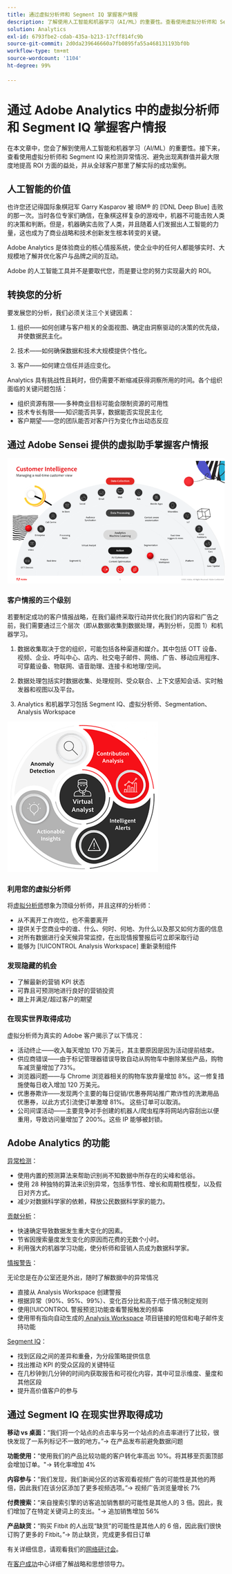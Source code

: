 ```yaml
---
title: 通过虚拟分析师和 Segment IQ 掌握客户情报
description: 了解使用人工智能和机器学习（AI/ML）的重要性。查看使用虚拟分析师和 Segment IQ 来检测异常情况、避免出现离群值并最大限度地提高 ROI 方面的益处，并从全球客户那里了解实际的成功案例。
solution: Analytics
exl-id: 6793fbe2-cdab-435a-b213-17cff814fc9b
source-git-commit: 2d0da239646660a7fb0895fa55a468131193bf0b
workflow-type: tm+mt
source-wordcount: '1104'
ht-degree: 99%

---
```


# 通过 Adobe Analytics 中的虚拟分析师和 Segment IQ 掌握客户情报

在本文章中，您会了解到使用人工智能和机器学习（AI/ML）的重要性。接下来，查看使用虚拟分析师和 Segment IQ 来检测异常情况、避免出现离群值并最大限度地提高 ROI 方面的益处，并从全球客户那里了解实际的成功案例。

## 人工智能的价值

也许您还记得国际象棋冠军 Garry Kasparov 被 IBM® 的 [!DNL Deep Blue] 击败的那一次。当时各位专家们确信，在象棋这样复杂的游戏中，机器不可能击败人类的决策和判断。但是，机器确实击败了人类，并且随着人们发掘出人工智能的力量，这也成为了商业战略和技术创新发生根本转变的关键。

Adobe Analytics 是体验商业的核心情报系统，使企业中的任何人都能够实时、大规模地了解并优化客户与品牌之间的互动。

Adobe 的人工智能工具并不是要取代您，而是要让您的努力实现最大的 ROI。

## 转换您的分析

要发展您的分析，我们必须关注三个关键因素：

1. 组织——如何创建与客户相关的全面视图、确定由洞察驱动的决策的优先级，并使数据民主化。

1. 技术——如何确保数据和技术大规模提供个性化。

1. 客户——如何建立信任并适应变化。

Analytics 具有挑战性且耗时，但仍需要不断缩减获得洞察所用的时间。各个组织面临的关键问题包括：

* 组织资源有限——多种商业目标可能会限制资源的可用性
* 技术专长有限——知识能否共享，数据能否实现民主化
* 客户期望——您的团队能否对客户行为变化作出动态反应

## 通过 Adobe Sensei 提供的虚拟助手掌握客户情报

![客户情报](assets/customer-intelligence.png)

### 客户情报的三个级别

若要制定成功的客户情报战略，在我们最终采取行动并优化我们的内容和广告之前，我们需要通过三个层次（即从数据收集到数据处理，再到分析，见图 1）和机器学习。

1. 数据收集取决于您的组织，可能包括各种渠道和媒介。其中包括 OTT 设备、视频、企业、呼叫中心、店内、社交电子邮件、网络、广告、移动应用程序、可穿戴设备、物联网、语音助理、连接卡和地理/空间。

1. 数据处理包括实时数据收集、处理规则、受众联合、上下文感知会话、实时触发器和视图以及平台。

1. Analytics 和机器学习包括 Segment IQ、虚拟分析师、Segmentation、Analysis Workspace

![虚拟分析](assets/virtual-analysis.png)

### 利用您的虚拟分析师

将[虚拟分析师](https://experienceleague.adobe.com/docs/analytics/analyze/analysis-workspace/virtual-analyst/overview.html?lang=cn)想象为顶级分析师，并且这样的分析师：

* 从不离开工作岗位，也不需要离开
* 提供关于您商业中的谁、什么、何时、何地、为什么以及那又如何方面的信息
* 对所有数据进行全天候异常监控，在出现情报警报后可立即采取行动
* 能够为 [!UICONTROL Analysis Workspace] 重新录制组件

### 发现隐藏的机会

* 了解最新的营销 KPI 状态
* 可靠且可预测地进行良好的营销投资
* 跟上并满足/超过客户的期望

### 在现实世界取得成功

虚拟分析师为真实的 Adobe 客户揭示了以下情况：

* 活动终止——收入每天增加 170 万美元，其主要原因是因为活动提前结束。
* 供应商错误——由于标记管理器错误导致自动从购物车中删除某些产品，购物车减货量增加了73%。
* 浏览器问题——与 Chrome 浏览器相关的购物车放弃量增加 8%。这一修复措施使每日收入增加 120 万美元。
* 优惠券欺诈——发现两个主要的每日促销/优惠券网站推广欺诈性的洗漱用品优惠券，以此方式引流使订单激增 81%。 这些订单可以取消。
* 公司间谍活动——主要竞争对手创建的机器人/爬虫程序将网站内容刮出以便重用，导致访问量增加了 200%。这些 IP 能够被封锁。

## Adobe Analytics 的功能 

[异常检测](https://experienceleague.adobe.com/docs/analytics/analyze/analysis-workspace/virtual-analyst/anomaly-detection/anomaly-detection.html?lang=zh-Hans)：

* 使用内置的预测算法来帮助识别尚不知数据中所存在的尖峰和低谷。
* 使用 28 种独特的算法来识别异常，包括季节性、增长和周期性模型，以及假日对齐方式。
* 减少对数据科学家的依赖，释放公民数据科学家的能力。

[贡献分析](https://experienceleague.adobe.com/docs/analytics/analyze/analysis-workspace/virtual-analyst/contribution-analysis/ca-tokens.html?lang=zh-Hans)：

* 快速确定导致数据发生重大变化的因素。
* 节省因搜索量度发生变化的原因而花费的无数个小时。
* 利用强大的机器学习功能，使分析师和营销人员成为数据科学家。

[情报警告](https://experienceleague.adobe.com/docs/analytics/analyze/analysis-workspace/virtual-analyst/intelligent-alerts/intellligent-alerts.html?lang=zh-Hans)：

无论您是在办公室还是外出，随时了解数据中的异常情况

* 直接从 Analysis Workspace 创建警报
* 根据异常（90%、95%、99%）、变化百分比和高于/低于情况制定规则
* 使用[!UICONTROL 警报预览]功能查看警报触发的频率
* 使用带有指向自动生成的[ Analysis Workspace](https://experienceleague.adobe.com/docs/analytics/analyze/analysis-workspace/home.html?lang=zh-Hans) 项目链接的短信和电子邮件支持功能

[Segment IQ](https://experienceleague.adobe.com/docs/analytics/analyze/analysis-workspace/segment-iq.html?lang=cn)：

* 找到区段之间的差异和重叠，为分段策略提供信息
* 找出推动 KPI 的受众区段的关键特征
* 在几秒钟到几分钟的时间内获取报告和可视化内容，其中可显示维度、量度和其他区段
* 提升高价值客户的参与

## 通过 Segment IQ 在现实世界取得成功

**移动 vs 桌面：**“我们将一个站点的点击率与另一个站点的点击率进行了比较，很快发现了一系列标记不一致的地方。”→ 在产品发布前避免数据问题

**功能使用：**“使用我们的产品比较功能的客户转化率高出 10%。将其移至页面顶部会增加订单。&quot;→ 转化率增加 4%

**内容参与：**“我们发现，我们新闻分区的访客观看视频广告的可能性是其他的两倍，因此我们在该分区添加了更多视频选项。”→ 视频广告浏览量增长 7%

**付费搜索：**“来自搜索引擎的访客追加销售额的可能性是其他人的 3 倍。因此，我们增加了在特定关键词上的支出。&quot;→ 追加销售增加 56%

**产品缺货：**“购买 Fitbit 的人出现“缺货”的可能性是其他人的 6 倍，因此我们很快订购了更多的 Fitbit。”→ 防止缺货，完成更多假日订单

有关详细信息，请观看我们的[网络研讨会](https://adobecustomersuccess.adobeconnect.com/pmetho6ivh68/)。

在[客户成功](https://experienceleague.adobe.com/docs/customer-success/customer-success/overview.html)中心详细了解战略和思想领导力。